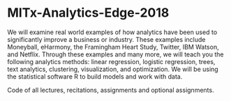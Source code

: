 # MITx-Analytics-Edge-2018

We will examine real world examples of how analytics have been used to significantly improve a business or industry. 
These examples include Moneyball, eHarmony, the Framingham Heart Study, Twitter, IBM Watson, and Netflix. 
Through these examples and many more, we will teach you the following analytics methods: linear regression, logistic regression, 
trees, text analytics, clustering, visualization, and optimization. 
We will be using the statistical software R to build models and work with data.

Code of all lectures, recitations, assignments and optional assignments.
